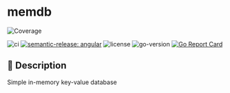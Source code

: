 # memdb
![Coverage](https://img.shields.io/badge/Coverage-66.7%25-yellow)

![ci](https://github.com/Mort4lis/memdb/actions/workflows/release.yaml/badge.svg)
[![semantic-release: angular](https://img.shields.io/badge/semantic--release-angular-e10079?logo=semantic-release)](https://github.com/semantic-release/semantic-release)
![license](https://img.shields.io/github/license/Mort4lis/memdb)
![go-version](https://img.shields.io/github/go-mod/go-version/Mort4lis/memdb)
[![Go Report Card](https://goreportcard.com/badge/github.com/Mort4lis/memdb)](https://goreportcard.com/report/github.com/Mort4lis/memdb)

## 📖 Description

Simple in-memory key-value database
